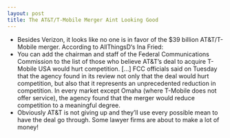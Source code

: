 ```yaml
---
layout: post
title: The AT&T/T-Mobile Merger Aint Looking Good
---
```

* Besides Verizon, it looks like no one is in favor of the $39 billion AT&T/T-Mobile merger. According to AllThingsD‘s Ina Fried:
* You can add the chairman and staff of the Federal Communications Commission to the list of those who believe AT&T’s deal to acquire T-Mobile USA would hurt competition. […] FCC officials said on Tuesday that the agency found in its review not only that the deal would hurt competition, but also that it represents an unprecedented reduction in competition. In every market except Omaha (where T-Mobile does not offer service), the agency found that the merger would reduce competition to a meaningful degree.
* Obviously AT&T is not giving up and they’ll use every possible mean to have the deal go through. Some lawyer firms are about to make a lot of money!

